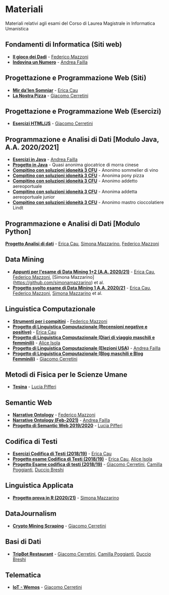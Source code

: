 # Materiali
Materiali relativi agli esami del Corso di Laurea Magistrale in Informatica Umanistica

## Fondamenti di Informatica (Siti web)
- [**Il gioco dei Dadi**](https://github.com/FedericoMz/fondamentiDiInformatica) - [Federico Mazzoni](https://github.com/FedericoMz) 
- [**Indovina un Numero**](https://github.com/andreafailla/indovina-un-numero) - [Andrea Failla](https://github.com/andreafailla)

## Progettazione e Programmazione Web (Siti)
- [**Mir da'len Somniar**](https://github.com/lyereth/Sito-PPW) - [Erica Cau](https://github.com/lyereth) 
- [**La Nostra Pizza**](https://github.com/giacomocerre/sito-PPW) - [Giacomo Cerretini](https://github.com/giacomocerre) 

## Progettazione e Programmazione Web (Esercizi)

- [**Esercizi HTML/JS**](https://github.com/giacomocerre/JS-exercise/tree/master/esercizi%20HTML-JS) - [Giacomo Cerretini](https://github.com/giacomocerre)

## Programmazione e Analisi di Dati [Modulo Java, A.A. 2020/2021]
- [**Esercizi in Java**](https://github.com/andreafailla/Esercizi-in-java) - [Andrea Failla](https://github.com/andreafailla)
- [**Progetto in Java**](https://github.com/simonamazzarino/Progetti-Programmazione-in-Java/tree/main/MorraCinese) - Quasi anonima giocatrice di morra cinese 
- [**Compitino con soluzioni idoneità 3 CFU**](https://github.com/infouma-unipi/JavaThread) - Anonimo sommelier di vino
- [**Compitino con soluzioni idoneità 3 CFU**](https://github.com/infouma-unipi/JavaThread2) - Anonima pony pizza
- [**Compitino con soluzioni idoneità 3 CFU**](https://github.com/infouma-unipi/JavaThread3) - Anonimo addetto aereoportuale
- [**Compitino con soluzioni idoneità 3 CFU**](https://github.com/infouma-unipi/JavaThread4) - Anonima addetta aereoportuale junior
- [**Compitino con soluzioni idoneità 3 CFU**](https://github.com/infouma-unipi/JavaThread5) - Anonimo mastro cioccolatiere Lindt


## Programmazione e Analisi di Dati [Modulo Python]
[**Progetto Analisi di dati**](https://github.com/lyereth/Analisi-di-Dati) - [Erica Cau](https://github.com/lyereth), [Simona Mazzarino](https://github.com/simonamazzarino), [Federico Mazzoni](https://github.com/FedericoMz)
## Data Mining
- [**Appunti per l'esame di Data Mining 1+2 (A.A. 2020/21)**](https://github.com/lyereth/Appunti-Data-Mining-) - [Erica Cau](https://github.com/lyereth/), [Federico Mazzoni](https://github.com/FedericoMz), [Simona Mazzarino] (https://github.com/simonamazzarino) et al.
- [**Progetto svolto esame di Data Mining 1 A.A. 2020/21**](https://github.com/lyereth/Data-Mining-project) - [Erica Cau](https://github.com/lyereth/), [Federico Mazzoni](https://github.com/FedericoMz), [Simona Mazzarino](https://github.com/simonamazzarino) et al.

## Linguistica Computazionale
- [**Strumenti per i compitini**](https://github.com/FedericoMz/Linguistica-Computazionale/) - [Federico Mazzoni](https://github.com/FedericoMz)
- [**Progetto di Linguistica Computazionale (Recensioni negative e positive)**](https://github.com/lyereth/text_analysis_1) - [Erica Cau](https://github.com/lyereth/)
- [**Progetto di Linguistica Computazionale (Diari di viaggio maschili e femminili)**](https://github.com/alisola21/Progetto-Linguistica-Computazionale) - [Alice Isola](https://github.com/alisola21)
- [**Progetto di Linguistica Computazionale (Elezioni USA)**](https://github.com/andreafailla/LingComp-progetto) - [Andrea Failla](https://github.com/andreafailla)
- [**Progetto di Linguistica Computazionale (Blog maschili e Blog Femminili)**](https://github.com/giacomocerre/Linguistica-Computazionale) - [Giacomo Cerretini](https://github.com/giacomocerre)

## Metodi di Fisica per le Scienze Umane
- [**Tesina**](https://github.com/luciapiff/Metodi-della-fisica-per-le-scienze-umane) - [Lucia Pifferi](https://github.com/luciapiff/)

## Semantic Web
- [**Narrative Ontology**](https://github.com/FedericoMz/Semantic-Web) - [Federico Mazzoni](https://github.com/FedericoMz)
- [**Narrative Ontology (Feb-2021)**](https://github.com/andreafailla/Narrative-Ontology) - [Andrea Failla](https://github.com/andreafailla)
- [**Progetto di Semantic Web 2019/2020**](https://github.com/luciapiff/Semantic-Web) - [Lucia Pifferi](https://github.com/luciapiff/)

## Codifica di Testi
- [**Esercizi Codifica di Testi (2018/19)**](https://github.com/lyereth/Esercizi-Codifica-di-Testi) - [Erica Cau](https://github.com/lyereth)
- [**Progetto esame Codifica di Testi (2018/19)**](https://github.com/lyereth/Progetto-Esame-Codifica-di-Testi) - [Erica Cau](https://github.com/lyereth), [Alice Isola](https://github.com/alisola21)
- [**Progetto Esame codifica di testi (2018/19)**](https://github.com/giacomocerre/corsoCodifica-1) - [Giacomo Cerretini](https://github.com/giacomocerre), [Camilla Poggianti](https://github.com/cpoggianti), [Duccio Breshi](https://github.com/duckyb)

## Linguistica Applicata
- [**Progetto prova in R (2020/21)**](https://github.com/simonamazzarino/Linguistica-Applicata---R) - [Simona Mazzarino](https://github.com/simonamazzarino)

## DataJournalism
- [**Crypto Mining Scraping**](https://github.com/giacomocerre/CryptoMining-Scraping) - [Giacomo Cerretini](https://github.com/giacomocerre)

## Basi di Dati
- [**TripBot Restaurant**](https://github.com/giacomocerre/TripBot-Restaurant/tree/master) - [Giacomo Cerretini](https://github.com/giacomocerre), [Camilla Poggianti](https://github.com/cpoggianti), [Duccio Breshi](https://github.com/duckyb)

## Telematica
- [**IoT - Wemos**](https://github.com/giacomocerre/IoT) - [Giacomo Cerretini](https://github.com/giacomocerre)
